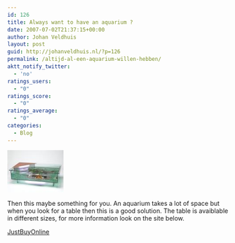 ```yaml
---
id: 126
title: Always want to have an aquarium ?
date: 2007-07-02T21:37:15+00:00
author: Johan Veldhuis
layout: post
guid: http://johanveldhuis.nl/?p=126
permalink: /altijd-al-een-aquarium-willen-hebben/
aktt_notify_twitter:
  - 'no'
ratings_users:
  - "0"
ratings_score:
  - "0"
ratings_average:
  - "0"
categories:
  - Blog
---
```

[![Aquarium](/wp-content/uploads/2008/03/aquarium1.thumbnail.jpg)](/wp-content/uploads/2008/03/aquarium1.jpg "Aquarium")

Then this maybe something for you. An aquarium takes a lot of space but when you look for a table then this is a good solution. The table is avaiblable in different sizes, for more information look on the site below.

<a href="http://www.justbuyonline.co.uk/clearseal-coffee-table-fish-tanks-o-400.html" target="_blank">JustBuyOnline</a>